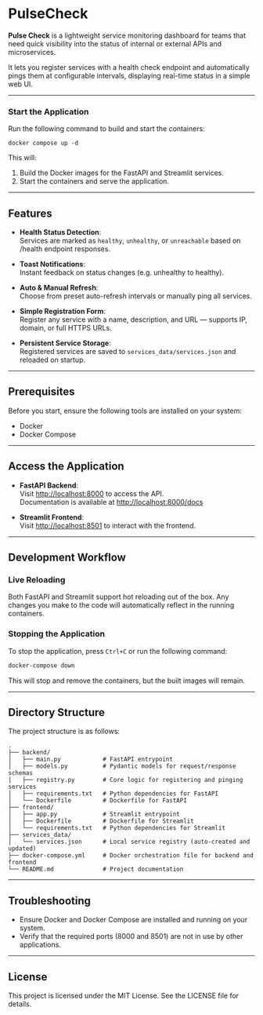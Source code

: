 # PulseCheck

**Pulse Check** is a lightweight service monitoring dashboard for teams that need quick visibility into the status of internal or external APIs and microservices.

It lets you register services with a health check endpoint and automatically pings them at configurable intervals, displaying real-time status in a simple web UI.


---

### Start the Application

Run the following command to build and start the containers:  

```docker compose up -d```

This will: 

1. Build the Docker images for the FastAPI and Streamlit services.  
2. Start the containers and serve the application.  

---

## Features

- **Health Status Detection**:  
  Services are marked as `healthy`, `unhealthy`, or `unreachable` based on /health endpoint responses.

- **Toast Notifications**:  
  Instant feedback on status changes (e.g. unhealthy to healthy).

- **Auto & Manual Refresh**:  
  Choose from preset auto-refresh intervals or manually ping all services.

- **Simple Registration Form**:  
  Register any service with a name, description, and URL — supports IP, domain, or full HTTPS URLs.

- **Persistent Service Storage**:  
  Registered services are saved to `services_data/services.json` and reloaded on startup.

---

## Prerequisites

Before you start, ensure the following tools are installed on your system:

- Docker  
- Docker Compose  

---

## Access the Application

- **FastAPI Backend**:  
  Visit <http://localhost:8000> to access the API.  
  Documentation is available at <http://localhost:8000/docs>  

- **Streamlit Frontend**:  
  Visit <http://localhost:8501> to interact with the frontend.  

---

## Development Workflow

### Live Reloading

Both FastAPI and Streamlit support hot reloading out of the box. Any changes you 
make to the code will automatically reflect in the running containers.  

### Stopping the Application

To stop the application, press `Ctrl+C` or run the following command:  

```bash
docker-compose down  
```

This will stop and remove the containers, but the built images will remain.  

---

## Directory Structure

The project structure is as follows:  

```shell
.  
├── backend/
│   ├── main.py            # FastAPI entrypoint
│   ├── models.py          # Pydantic models for request/response schemas
│   ├── registry.py        # Core logic for registering and pinging services
│   ├── requirements.txt   # Python dependencies for FastAPI  
│   └── Dockerfile         # Dockerfile for FastAPI  
├── frontend/  
│   ├── app.py             # Streamlit entrypoint  
│   ├── Dockerfile         # Dockerfile for Streamlit
│   └── requirements.txt   # Python dependencies for Streamlit
├── services_data/
│   └── services.json      # Local service registry (auto-created and updated)
├── docker-compose.yml     # Docker orchestration file for backend and frontend
└── README.md              # Project documentation
```

---

## Troubleshooting

- Ensure Docker and Docker Compose are installed and running on your system.  
- Verify that the required ports (8000 and 8501) are not in use by other 
applications.  

---

## License

This project is licensed under the MIT License. See the LICENSE file for details.
